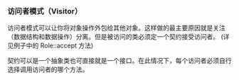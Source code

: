 ### 访问者模式（Visitor）

访问者模式可以让你将对象操作外包给其他对象。这样做的最主要原因就是关注（数据结构和数据操作）分离。但是被访问的类必须定一个契约接受访问者。 (详见例子中的 Role::accept 方法)

契约可以是一个抽象类也可直接就是一个接口。在此情况下，每个访问者必须自行选择调用访问者的哪个方法。